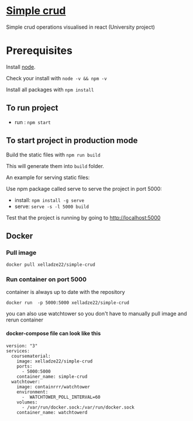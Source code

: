 # [Simple crud](https://xelladze22-simple-crud.herokuapp.com/)

Simple crud operations visualised in react (University project)

# Prerequisites

Install [node](https://nodejs.org/en/download/). 

Check your install with `node -v && npm -v`

Install all packages with `npm install`

## To run project 

- run : `npm start`

## To start project in production mode

Build the static files with `npm run build`

This will generate them into `build` folder.

An example for serving static files:

Use npm package called serve to serve the project in port 5000:
- install: `npm install -g serve`
- serve: `serve -s -l 5000 build`

Test that the project is running by going to <http://localhost:5000>

## Docker

### Pull image
```
docker pull xelladze22/simple-crud
```

### Run container on port 5000 
container is always up to date with the repository
```
docker run  -p 5000:5000 xelladze22/simple-crud
```
you can also use watchtower so you don't have to manually pull image and rerun container

#### docker-compose file can look like this
```
version: "3"
services:
  coursematerial:
    image: xelladze22/simple-crud
    ports:
      - 5000:5000
    container_name: simple-crud
  watchtower:
    image: containrrr/watchtower
    environment:
      -  WATCHTOWER_POLL_INTERVAL=60
    volumes:
      - /var/run/docker.sock:/var/run/docker.sock
    container_name: watchtowerd
 ``` 

